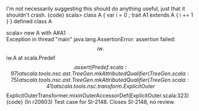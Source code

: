 I'm not necessarily suggesting this should do anything useful, just that it shouldn't crash.
{code}
scala> class A { var i = 0 ; trait A1 extends A { i += 1 } }
defined class A

scala> new A with A#A1                                      
Exception in thread "main" java.lang.AssertionError: assertion failed: $$iw.$$iw.A
	at scala.Predef$$.assert(Predef.scala:97)
	at scala.tools.nsc.ast.TreeGen.mkAttributedQualifier(TreeGen.scala:75)
	at scala.tools.nsc.ast.TreeGen.mkAttributedQualifier(TreeGen.scala:41)
	at scala.tools.nsc.transform.ExplicitOuter$$ExplicitOuterTransformer.mixinOuterAccessorDef(ExplicitOuter.scala:323)
{code}
(In r20603) Test case for SI-2148.  Closes SI-2148, no review.
